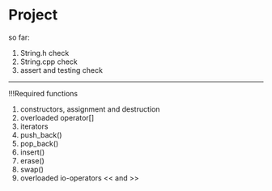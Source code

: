 Project
=======
so far:

1. String.h check
2. String.cpp check
3. assert and testing check
---------------------------

!!!Required functions
1. constructors, assignment and destruction
2. overloaded operator[]
3. iterators
4. push_back()
5. pop_back()
6. insert()
7. erase()
8. swap()
9. overloaded io-operators << and >>
